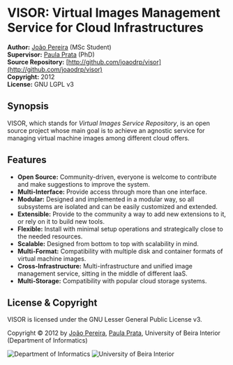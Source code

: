 # VISOR: Virtual Images Management Service for Cloud Infrastructures

**Author:** [João Pereira](http://joaodrp.com/) (MSc Student)  
**Supervisor:** [Paula Prata](http://www.di.ubi.pt/~pprata/) (PhD)  
**Source Repository:** [http://github.com/joaodrp/visor](http://github.com/joaodrp/visor)  
**Copyright:** 2012  
**License:** GNU LGPL v3

## Synopsis

VISOR, which stands for *Virtual Images Service Repository*, is an open source project whose main goal is to achieve an agnostic service for managing virtual machine images among different cloud offers.

## Features

- **Open Source:** Community-driven, everyone is welcome to contribute and make suggestions to improve the system.
- **Multi-Interface:** Provide access through more than one interface.
- **Modular:** Designed and implemented in a modular way, so all subsystems are isolated and can be easily customized and extended.
- **Extensible:** Provide to the community a way to add new extensions to it, or rely on it to build new tools.
- **Flexible:** Install with minimal setup operations and strategically close to the needed resources.
- **Scalable:** Designed from bottom to top with scalability in mind.
- **Multi-Format:** Compatibility with multiple disk and container formats of virtual machine images.
- **Cross-Infrastructure:** Multi-infrastructure and unified image management service, sitting in the middle of different IaaS.
- **Multi-Storage:** Compatibility with popular cloud storage systems.

## License & Copyright

VISOR is licensed under the GNU Lesser General Public License v3.

Copyright © 2012 by [João Pereira](mailto:joaodrp@gmail.com), [Paula Prata](mailto:pprata@di.ubi.pt), University of Beira Interior (Department of Informatics)

![Department of Informatics](http://joaodrp.com/img/di.png)
![University of Beira Interior](http://joaodrp.com/img/ubi.png)
